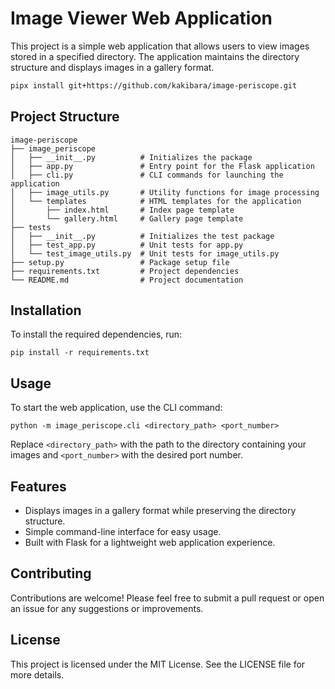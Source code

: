 # Image Viewer Web Application

This project is a simple web application that allows users to view images stored in a specified directory. The application maintains the directory structure and displays images in a gallery format.

```bash
pipx install git+https://github.com/kakibara/image-periscope.git
```

## Project Structure

```
image-periscope
├── image_periscope
│   ├── __init__.py          # Initializes the package
│   ├── app.py               # Entry point for the Flask application
│   ├── cli.py               # CLI commands for launching the application
│   ├── image_utils.py       # Utility functions for image processing
│   └── templates            # HTML templates for the application
│       ├── index.html       # Index page template
│       └── gallery.html     # Gallery page template
├── tests
│   ├── __init__.py          # Initializes the test package
│   ├── test_app.py          # Unit tests for app.py
│   └── test_image_utils.py  # Unit tests for image_utils.py
├── setup.py                 # Package setup file
├── requirements.txt         # Project dependencies
└── README.md                # Project documentation
```

## Installation

To install the required dependencies, run:

```
pip install -r requirements.txt
```

## Usage

To start the web application, use the CLI command:

```
python -m image_periscope.cli <directory_path> <port_number>
```

Replace `<directory_path>` with the path to the directory containing your images and `<port_number>` with the desired port number.

## Features

- Displays images in a gallery format while preserving the directory structure.
- Simple command-line interface for easy usage.
- Built with Flask for a lightweight web application experience.

## Contributing

Contributions are welcome! Please feel free to submit a pull request or open an issue for any suggestions or improvements.

## License

This project is licensed under the MIT License. See the LICENSE file for more details.
